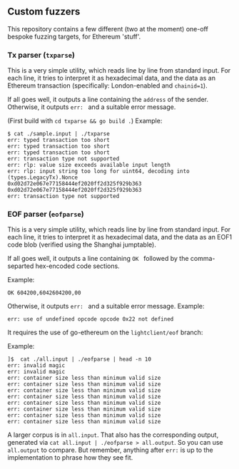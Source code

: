 ## Custom fuzzers

This repository contains a few different (two at the moment) one-off bespoke fuzzing targets, for Ethereum 'stuff'. 

### Tx parser (`txparse`)

This is a very simple utility, which reads line by line from standard input.
For each line, it tries to interpret it as hexadecimal data, and the data as
an Ethereum transaction (specifically: London-enabled and `chainid=1`).

If all goes well, it outputs a line containing the `address` of the sender.
Otherwise, it outputs `err: ` and a suitable error message.

(First build with `cd txparse && go build .`)
Example:


```
$ cat ./sample.input | ./txparse 
err: typed transaction too short
err: typed transaction too short
err: typed transaction too short
err: transaction type not supported
err: rlp: value size exceeds available input length
err: rlp: input string too long for uint64, decoding into (types.LegacyTx).Nonce
0xd02d72e067e77158444ef2020ff2d325f929b363
0xd02d72e067e77158444ef2020ff2d325f929b363
err: transaction type not supported
```

### EOF parser (`eofparse`)

This is a very simple utility, which reads line by line from standard input.
For each line, it tries to interpret it as hexadecimal data, and the data as
an EOF1 code blob (verified using the Shanghai jumptable).

If all goes well, it outputs a line containing `OK ` followed by the comma-separted hex-encoded code sections.

Example: 
```
OK 604200,6042604200,00
```
Otherwise, it outputs `err: ` and a suitable error message.
Example: 
```
err: use of undefined opcode opcode 0x22 not defined
```

It requires the use of go-ethereum on the `lightclient/eof` branch:

Example:


```
]$  cat ./all.input | ./eofparse | head -n 10
err: invalid magic
err: invalid magic
err: container size less than minimum valid size
err: container size less than minimum valid size
err: container size less than minimum valid size
err: container size less than minimum valid size
err: container size less than minimum valid size
err: container size less than minimum valid size
err: container size less than minimum valid size
err: container size less than minimum valid size
```

A larger corpus is in `all.input`. That also has the corresponding output, generated via 
`cat all.input | ./eofparse > all.output`. So you can use `all.output` to compare. But remember, 
anything after `err:` is up to the implementation to phrase how they see fit. 
